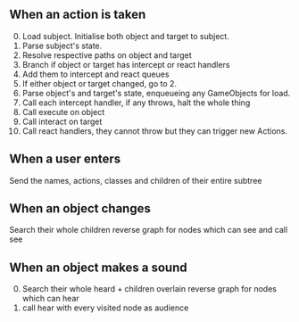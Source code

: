 ## When an action is taken

0. Load subject. Initialise both object and target to subject.
1. Parse subject's state.
2. Resolve respective paths on object and target
3. Branch if object or target has intercept or react handlers
  1. Add them to intercept and react queues
4. If either object or target changed, go to 2.
5. Parse object's and target's state, enqueueing any GameObjects for load.
6. Call each intercept handler, if any throws, halt the whole thing
7. Call execute on object
8. Call interact on target
9. Call react handlers, they cannot throw but they can trigger new Actions.

## When a user enters

Send the names, actions, classes and children of their entire subtree

## When an object changes

Search their whole children reverse graph for nodes which can see and call see

## When an object makes a sound

0. Search their whole heard + children overlain reverse graph for nodes which can hear
1. call hear with every visited node as audience